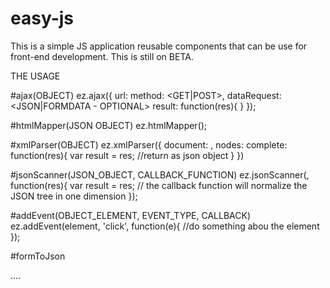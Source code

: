 # easy-js
This is a simple JS application reusable components that can be use for front-end development. This is still on BETA.

THE USAGE 

#ajax(OBJECT)
	ez.ajax({
		url: <REQUEST URL API>
		method: <GET|POST>,
		dataRequest: <JSON|FORMDATA - OPTIONAL> 
		result: function(res){
		}
	});


#htmlMapper(JSON OBJECT)
	ez.htmlMapper(<JSON OBJECT>);


#xmlParser(OBJECT)
	ez.xmlParser({
		document: <XML DOCUMENT>,
		nodes: <TARGETED ELEMENTS>
		complete: function(res){
			var result = res;
			//return as json object
		}
	})


#jsonScanner(JSON_OBJECT, CALLBACK_FUNCTION)
	ez.jsonScanner(<JSON>, function(res){
		var result = res;
		// the callback function will normalize the JSON tree in one dimension
	});


#addEvent(OBJECT_ELEMENT, EVENT_TYPE, CALLBACK)
	ez.addEvent(element, 'click', function(e){
		//do something abou the element
	});


#formToJson
	<form onsubmit="return ez.formToJSON(this)">
		....
	</form>